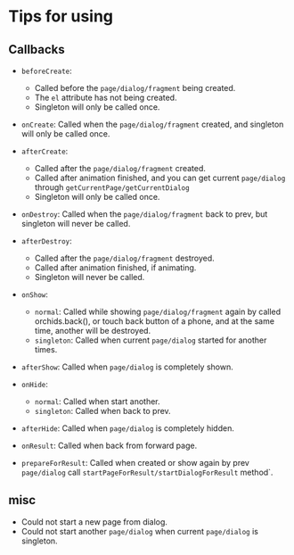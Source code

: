 # Tips for using

## Callbacks

* `beforeCreate`: 
    - Called before the `page/dialog/fragment` being created.
    - The `el` attribute has not being created.
    - Singleton will only be called once.

* `onCreate`: Called when the `page/dialog/fragment` created, and singleton will only be called once.

* `afterCreate`: 
    - Called after the `page/dialog/fragment` created.
    - Called after animation finished, and you can get current `page/dialog` through `getCurrentPage/getCurrentDialog`
    - Singleton will only be called once.

* `onDestroy`: Called when the `page/dialog/fragment` back to prev, but singleton will never be called.

* `afterDestroy`: 
    - Called after the `page/dialog/fragment` destroyed.
    - Called after animation finished, if animating.
    - Singleton will never be called.

* `onShow`:
    - `normal`: Called while showing `page/dialog/fragment` again by called orchids.back(), or touch back button of a phone, and at the same time, another will be destroyed.
    - `singleton`: Called when current `page/dialog` started for another times.
    
* `afterShow`: Called when `page/dialog` is completely shown.

* `onHide`:
    - `normal`: Called when start another.
    - `singleton`: Called when back to prev.

* `afterHide`: Called when `page/dialog` is completely hidden.

* `onResult`: Called when back from forward page.

* `prepareForResult`: Called when created or show again by prev `page/dialog` call `startPageForResult/startDialogForResult` method`.

## misc

* Could not start a new page from dialog.
* Could not start another `page/dialog` when current `page/dialog` is singleton.
